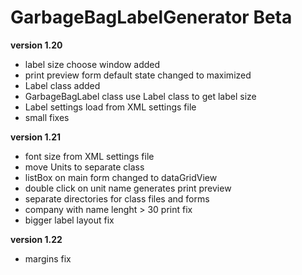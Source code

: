 # GarbageBagLabelGenerator Beta
	
**version 1.20**
- label size choose window added
- print preview form default state changed to maximized
- Label class added
- GarbageBagLabel class use Label class to get label size
- Label settings load from XML settings file
- small fixes

**version 1.21**
- font size from XML settings file
- move Units to separate class
- listBox on main form changed to dataGridView
- double click on unit name generates print preview
- separate directories for class files and forms
- company with name lenght > 30 print fix
- bigger label layout fix

**version 1.22**
- margins fix